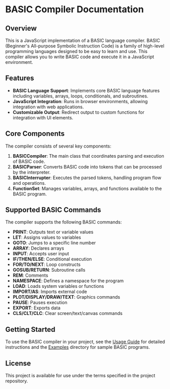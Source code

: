 # BASIC Compiler Documentation

## Overview

This is a JavaScript implementation of a BASIC language compiler. BASIC (Beginner's All-purpose Symbolic Instruction Code) is a family of high-level programming languages designed to be easy to learn and use. This compiler allows you to write BASIC code and execute it in a JavaScript environment.

## Features

- **BASIC Language Support**: Implements core BASIC language features including variables, arrays, loops, conditionals, and subroutines.
- **JavaScript Integration**: Runs in browser environments, allowing integration with web applications.
- **Customizable Output**: Redirect output to custom functions for integration with UI elements.

## Core Components

The compiler consists of several key components:

1. **BASICCompiler**: The main class that coordinates parsing and execution of BASIC code.
2. **BASICParser**: Converts BASIC code into tokens that can be processed by the interpreter.
3. **BASICInterrupter**: Executes the parsed tokens, handling program flow and operations.
4. **FunctionSet**: Manages variables, arrays, and functions available to the BASIC program.

## Supported BASIC Commands

The compiler supports the following BASIC commands:

- **PRINT**: Outputs text or variable values
- **LET**: Assigns values to variables
- **GOTO**: Jumps to a specific line number
- **ARRAY**: Declares arrays
- **INPUT**: Accepts user input
- **IF/THEN/ELSE**: Conditional execution
- **FOR/TO/NEXT**: Loop constructs
- **GOSUB/RETURN**: Subroutine calls
- **REM**: Comments
- **NAMESPACE**: Defines a namespace for the program
- **LOAD**: Loads system variables or functions
- **IMPORT/AS**: Imports external code
- **PLOT/DISPLAY/DRAW/TEXT**: Graphics commands
- **PAUSE**: Pauses execution
- **EXPORT**: Exports data
- **CLS/CLT/CLC**: Clear screen/text/canvas commands

## Getting Started

To use the BASIC compiler in your project, see the [Usage Guide](usage.md) for detailed instructions and the [Examples](example) directory for sample BASIC programs.

## License

This project is available for use under the terms specified in the project repository.